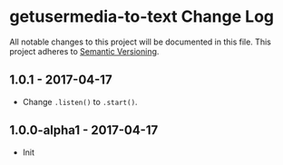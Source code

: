 # getusermedia-to-text Change Log
All notable changes to this project will be documented in this file.
This project adheres to [Semantic Versioning](http://semver.org/).

## 1.0.1 - 2017-04-17
* Change `.listen()` to `.start()`.

## 1.0.0-alpha1 - 2017-04-17
* Init

